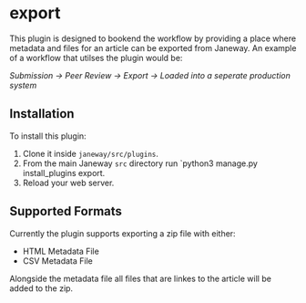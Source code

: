 # export
This plugin is designed to bookend the workflow by providing a place where metadata and files for an article can be exported from Janeway. An example of a workflow that utilses the plugin would be:

*Submission -> Peer Review -> Export -> Loaded into a seperate production system*

## Installation
To install this plugin:
1. Clone it inside `janeway/src/plugins`.
2. From the main Janeway `src` directory run `python3 manage.py install_plugins export.
3. Reload your web server.

## Supported Formats
Currently the plugin supports exporting a zip file with either:
- HTML Metadata File
- CSV Metadata File

Alongside the metadata file all files that are linkes to the article will be added to the zip.
